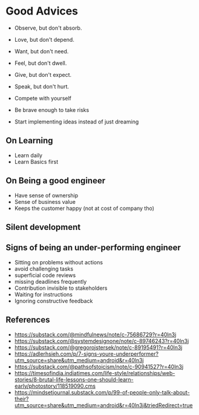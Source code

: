 # Good Advices

- Observe, but don't absorb.

- Love, but don't depend.

- Want, but don't need.

- Feel, but don't dwell.

- Give, but don't expect.

- Speak, but don't hurt.

- Compete with yourself

- Be brave enough to take risks

- Start implementing ideas instead of just dreaming

## On Learning

- Learn daily
- Learn Basics first

## On Being a good engineer
- Have sense of ownership
- Sense of business value
- Keeps the customer happy (not at cost of company tho)

## Silent development

## Signs of being an under-performing engineer
- Sitting on problems without actions
- avoid challenging tasks
- superficial code reviews
- missing deadlines frequently
- Contribution invisible to stakeholders
- Waiting for instructions
- Ignoring constructive feedback

## References
* https://substack.com/@mindfulnews/note/c-75686729?r=40ln3j
* https://substack.com/@systemdesignone/note/c-89746243?r=40ln3j
* https://substack.com/@gregorojstersek/note/c-89195491?r=40ln3j
* https://adlerhsieh.com/p/7-signs-youre-underperformer?utm_source=share&utm_medium=android&r=40ln3j
* https://substack.com/@pathsofstoicism/note/c-90941527?r=40ln3j
* https://timesofindia.indiatimes.com/life-style/relationships/web-stories/8-brutal-life-lessons-one-should-learn-early/photostory/118519090.cms
* https://mindsetjournal.substack.com/p/99-of-people-only-talk-about-their?utm_source=share&utm_medium=android&r=40ln3j&triedRedirect=true